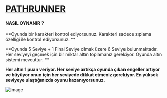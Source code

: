 # <u>PATHRUNNER</u>



#### NASIL OYNANIR ?

**Oyunda bir karakteri kontrol ediyorsunuz. Karakteri sadece zıplama özelliği ile kontrol ediyorsunuz. **

**Oyunda  5 Seviye + 1 Final Seviye olmak üzere 6 Seviye bulunmaktadır. Her  seviyeyi geçmek için bir miktar altın toplamanız gerekiyor. Oyunda altın sistemi mevcuttur. **

**Her altın 1 puan veriyor. Her seviye artıkça oyunda çıkan engeller artıyor ve büyüyor onun için her seviyede dikkat etmeniz gerekiyor. En yüksek seviyeye ulaştığınızda oyunu kazanıyorsunuz.**



![image](https://github.com/MehmetPolat482/AtlamGames_HyperCasual/blob/8bd0e067c37ac64c265c9afaa66fb57a12fe278f/PathRunner/img/PxLbzK_745fc3726eb274835da24df7e8161abf_00-00-00_00-00-08_1.gif)
